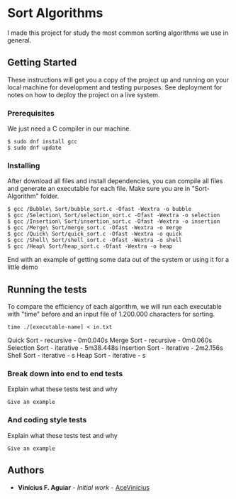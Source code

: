 # Sort Algorithms

I made this project for study the most common sorting algorithms we use in general.

## Getting Started

These instructions will get you a copy of the project up and running on your local machine for development and testing purposes. See deployment for notes on how to deploy the project on a live system.

### Prerequisites

We just need a C compiler in our machine.

```
$ sudo dnf install gcc
$ sudo dnf update
```

### Installing

After download all files and install dependencies, you can compile all files and generate an executable for each file. Make sure you are in "Sort-Algorithm" folder.


```
$ gcc /Bubble\ Sort/bubble_sort.c -Ofast -Wextra -o bubble
$ gcc /Selection\ Sort/selection_sort.c -Ofast -Wextra -o selection
$ gcc /Insertion\ Sort/insertion_sort.c -Ofast -Wextra -o insertion 
$ gcc /Merge\ Sort/merge_sort.c -Ofast -Wextra -o merge
$ gcc /Quick\ Sort/quick_sort.c -Ofast -Wextra -o quick
$ gcc /Shell\ Sort/shell_sort.c -Ofast -Wextra -o shell
$ gcc /Heap\ Sort/heap_sort.c -Ofast -Wextra -o heap
```

End with an example of getting some data out of the system or using it for a little demo

## Running the tests

To compare the efficiency of each algorithm, we will run each executable with "time" before and an input file of 1.200.000 characters for sorting.

```
time ./[executable-name] < in.txt
```
Quick Sort     - recursive - 0m0.040s
Merge Sort     - recursive - 0m0.060s
Selection Sort - iterative - 5m38.448s
Insertion Sort - iterative - 2m2.156s
Shell Sort     - iterative - s
Heap Sort      - iterative - s

### Break down into end to end tests

Explain what these tests test and why

```
Give an example
```

### And coding style tests

Explain what these tests test and why

```
Give an example
```

## Authors

* **Vinícius F. Aguiar** - *Initial work* - [AceVinícius](https://github.com/AceVinicius)
